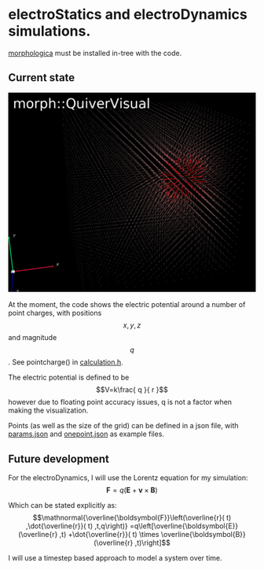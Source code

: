 # electroStatics and electroDynamics simulations.
[morphologica](https://github.com/ABRG-Models/morphologica) must be installed in-tree with the code.

## Current state
![One point visualization](https://github.com/MJ6Z/EMvectors/blob/main/screenshots/onepoint.png)

At the moment, the code shows the electric potential around a number of point charges, with positions $${x,y,z}$$ and magnitude $$q$$. See pointcharge() in [calculation.h](calculation.h).

The electric potential is defined to be
$$V=k\frac{ q }{ r }$$
however due to floating point accuracy issues, q is not a factor when making the visualization.

Points (as well as the size of the grid) can be defined in a json file, with [params.json](params.json) and [onepoint.json](onepoint.json) as example files.


## Future development

For the electroDynamics, I will use the Lorentz equation for my simulation:
$$\mathbf{F} = q(\mathbf{E} + \mathbf{v} \times \mathbf{B})$$

Which can be stated explicitly as:
$$\mathnormal{\overline{\boldsymbol{F}}\left(\overline{r}( t) ,\dot{\overline{r}}( t) ,t,q\right)} =q\left[\overline{\boldsymbol{E}}(\overline{r} ,t) +\dot{\overline{r}}( t) \times \overline{\boldsymbol{B}}(\overline{r} ,t)\right]$$

I will use a timestep based approach to model a system over time.

